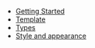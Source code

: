 * [Getting Started](spinner/getting-started.md)
* [Template](spinner/template.md)
* [Types](spinner/types.md)
* [Style and appearance](spinner/style.md)